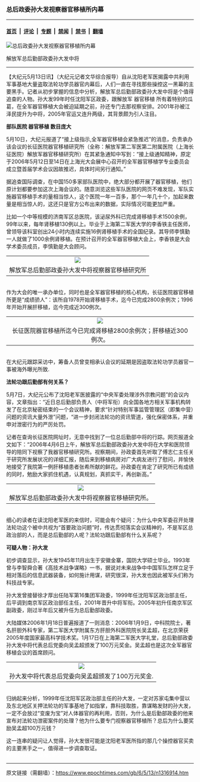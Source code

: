 ### 总后政委孙大发视察器官移植所内幕

---

#### [首页](../../../..?n1316914) &nbsp;|&nbsp; [评论](../../../../../epoch-comment?n1316914) &nbsp;|&nbsp; [专题](../../../../../epoch-special?n1316914) &nbsp;|&nbsp; [禁闻](../../../../../epoch-news?n1316914) &nbsp;|&nbsp; [禁书](../../../../../books?n1316914) &nbsp;|&nbsp; [翻墙](https://github.com/gfw-breaker/nogfw/blob/master/README.md?n1316914)


<div><img alt="总后政委孙大发视察器官移植所内幕" class="attachment-djy_600_400 size-djy_600_400 wp-post-image" src="https://i.epochtimes.com/assets/uploads/2006/05/605121837271667-600x400.jpg"/>
<div class="caption">
 <p>
  解放军总后勤部政委孙大发中将
 </p>
</div></div><hr/><div class="post_content" id="artbody" itemprop="articleBody">
 <!-- article content begin -->
 <p>
  【大纪元5月13日讯】（大纪元记者文华综合报导）自从沈阳老军医揭露中共利用军事基地大量盗取法轮功学员器官内幕后，人们一直在寻找那些操控这一黑幕的主要黑手。记者从初步掌握的信息中分析，解放军总后勤部政委孙大发中将是个值得追查的人物。孙大发99年时任沈阳军区政委，跟解放军
  <ok href="https://www.epochtimes.com/gb/tag/%E5%99%A8%E5%AE%98%E7%A7%BB%E6%A4%8D.html">
   器官移植
  </ok>
  所有着特别的瓜葛，在全军器官移植大会被迫延期之前，孙还专门去那视察安排。2001年孙被江泽民提升为中将，2005年官运又连升两级，其背景颇为引人注目。
 </p>
 <p>
  <b>
   部队医院
   <ok href="https://www.epochtimes.com/gb/tag/%E5%99%A8%E5%AE%98%E7%A7%BB%E6%A4%8D.html">
    器官移植
   </ok>
   数目庞大
  </b>
 </p>
 <p>
  5月10日，大纪元报道了“接上级指示,全军器官移植会紧急推迟”的消息，负责承办该会议的长征医院器官移植研究所（全称：解放军第二军医第二附属医院（上海长征医院）解放军器官移植研究所）在其紧急通知中写到：“接上级通知精神，原定于2006年5月12日至14日在上海光大会展中心召开的全军器官移植学专业委员会成立暨首届学术会议因故推迟，具体时间另行通知。”
 </p>
 <p>
  据追查国际调查，在中国150多家部队医院中，绝大部分都开展了器官移植，他们原计划都要参加这次上海会议的。随意浏览这些军队医院的网页不难发现，军队实施器官移植手术的量相当惊人，这个医院一年一百多，那个一年几十个，加起来数量是相当惊人的，这还只是官方公布出来的数据，实际情况可能更加严重。
 </p>
 <p>
  比如一个中等规模的济南军区总医院，该泌尿外科已完成肾移植手术1500余例，99年以来，每年肾移植130例以上。毕业于上海第二军医大学的李香铁主任医师，曾领导该科室创出24小时内连续实施16例肾移植手术的全国纪录。其导师李慎勤一人就做了1000余例肾移植。在预计召开的全军器官移植大会上，李香铁是大会学术委员成员，李慎勤是大会顾问。
  <br/>
  <center>
  </center>
 </p>
 <table border="0" cellpadding="3" cellspacing="3">
  <tr>
   <td align="center">
    <ok href="/i6/605121841061667.jpg">
     <img src="/i6/605121841061667--ss.jpg"/>
    </ok>
   </td>
  </tr>
  <tr>
   <td align="center">
    <span class="bn12">
     解放军总后勤部政委孙大发中将视察器官移植研究所
    </span>
   </td>
  </tr>
 </table>
 <p>
  <br/>
  作为大会的唯一承办单位，同时也是全军器官移植的核心机构，长征医院器官移植所更是“成绩骄人”：该所自1978开始肾移植手术，迄今已完成2800余例次；1996年开始开展肝移植，迄今完成近300例次。
  <br/>
  <center>
  </center>
 </p>
 <table border="0" cellpadding="3" cellspacing="3">
  <tr>
   <td align="center">
    <ok href="/i6/605121902271667.gif">
     <img src="/i6/605121902271667--ss.gif"/>
    </ok>
   </td>
  </tr>
  <tr>
   <td align="center">
    <span class="bn12">
     长征医院器官移植所迄今已完成肾移植2800余例次；肝移植近300例次。
    </span>
   </td>
  </tr>
 </table>
 <p>
  <br/>
  在大纪元跟踪采访中，筹备人员曾变相承认会议的延期是因盗取法轮功学员器官一事被海外曝光所致.
 </p>
 <p>
  <b>
   法轮功跟后勤部有何关系？
  </b>
 </p>
 <p>
  5月7日，大纪元公布了沈阳老军医披露的“中央军委处理涉外宗教问题”的会议内容，文章指出：“近日总后勤部负责人（中将军衔）向全国各地方相关军事机构转发了在北京秘密结束的一个会议精神，要求“针对特别军事监管管理区（即集中营）问题的资讯大量外泄”问题，“进一步封闭法轮功的资讯管道，强化保密体系，并重申对泄密行为的严厉处罚。
 </p>
 <p>
  记者在查询长征医院网址时，无意中找到了一位总后勤部中将的行踪。网页报道全文如下：“2006年4月6日上午，解放军总后勤部政委孙大发中将在大学和医院领导的陪同下视察了我器官移植研究所。视察期间，孙政委首先听取了傅志仁主任关于研究所发展状况的详细汇报，随后来到移植病房对广大病友进行了慰问，并愉快地接受了我院第一例肝移植患者张希所献的鲜花。孙政委在肯定了研究所已有成绩的同时，勉励大家抓住机遇，认真规划，真抓实干，再创新高。”
 </p>
 <p>
  <center>
  </center>
 </p>
 <table border="0" cellpadding="3" cellspacing="3">
  <tr>
   <td align="center">
    <ok href="/i6/605121846541667.jpg">
     <img src="/i6/605121846541667--ss.jpg"/>
    </ok>
   </td>
  </tr>
  <tr>
   <td align="center">
    <span class="bn12">
     解放军总后勤部政委孙大发中将视察器官移植研究所。
    </span>
   </td>
  </tr>
 </table>
 <p>
  <br/>
  细心的读者在读沈阳老军医的来信时，可能会有个疑问：为什么中央军委召开处理法轮功这个被中共视为“首要政治问题”时，传达贯彻落实会议精神的，不是军区总政治部的人，而是总后勤部的人呢？法轮功跟后勤部有什么关系呢？
 </p>
 <p>
  <b>
   可疑人物：孙大发
  </b>
 </p>
 <p>
  初步调查显示，孙大发1945年11月出生于安徽金寨，国防大学硕士毕业。1993年曾与李智舜合著《高技术战争谋略》一书，据说对未来战争中中国军队怎样立足于相对落后的信息武器装备，如何施计用谋，研究很深，孙大发也因此被军头们称为科技战专家。
 </p>
 <p>
  孙大发曾接替徐才厚出任陆军第16集团军政委，1999年任沈阳军区政治部主任，后平调到南京军区政治部任主任，2001年晋升中将军衔。2005年初升任南京军区副政委，刚过半年后又被升任为总后勤部政委。
 </p>
 <p>
  大陆媒体2006年1月18日普遍报道了一则消息：2006年1月9日，中科院院士，著名肝胆外科专家，第二军医大学附属东方肝胆外科医院院长吴孟超，在北京荣获2005年度国家最高科学技术奖。1月17日在上海第二军医大学礼堂，总后勤部政委孙大发中将代表总后党委向吴孟超颁发了100万元奖金。吴孟超也是这次全军器官移植会议的首席顾问。
  <br/>
  <center>
  </center>
 </p>
 <table border="0" cellpadding="3" cellspacing="3">
  <tr>
   <td align="center">
    <ok href="/i6/605121837321667.jpg">
     <img src="/i6/605121837321667--ss.jpg"/>
    </ok>
   </td>
  </tr>
  <tr>
   <td align="center">
    <span class="bn12">
     孙大发中将代表总后党委向吴孟超颁发了100万元奖金.
    </span>
   </td>
  </tr>
 </table>
 <p>
  <br/>
  归纳起来分析，1999年任沈阳军区政治部主任的孙大发，一定对苏家屯集中营以及东北地区关押法轮功的军事基地了如指掌，靠科技取胜，靠谋略发财的孙大发，一定不会放过“变废为宝”对人体器官的再利用，否则，为什么是后勤部政委的他来宣布对法轮功泄密案件的处理？他为什么要专门视察器官移植所？总后为什么要奖励吴孟超100万元钱？
 </p>
 <p>
  这一连串的疑问让人觉得，孙大发很可能是沈阳老军医所指的那几个操控器官买卖的主要黑手之一，值得进一步调查取证。
  <br/>
  <font color="#ffffff">
   (http://www.dajiyuan.com)
  </font>
 </p>
 <!-- article content end -->
 <div id="below_article_ad">
 </div>
</div>


---

原文链接（需翻墙）：https://www.epochtimes.com/gb/6/5/13/n1316914.htm